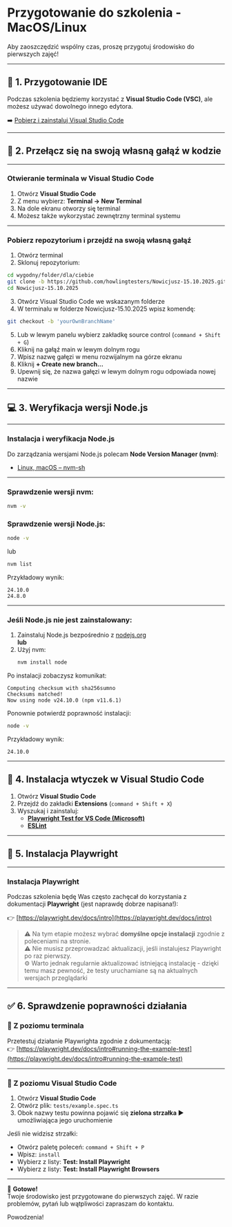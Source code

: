 # Przygotowanie do szkolenia - MacOS/Linux

Aby zaoszczędzić wspólny czas, proszę przygotuj środowisko do pierwszych zajęć!  

---

## 🧰 1. Przygotowanie IDE

Podczas szkolenia będziemy korzystać z **Visual Studio Code (VSC)**, ale możesz używać dowolnego innego edytora.

➡️ [Pobierz i zainstaluj Visual Studio Code](https://code.visualstudio.com/)

---

## 🌿 2. Przełącz się na swoją własną gałąź w kodzie

---

### Otwieranie terminala w Visual Studio Code

1. Otwórz **Visual Studio Code**  
2. Z menu wybierz: **Terminal → New Terminal**  
3. Na dole ekranu otworzy się terminal  
4. Możesz także wykorzystać zewnętrzny terminal systemu

---

### Pobierz repozytorium i przejdź na swoją własną gałąź

1. Otwórz terminal   
2. Sklonuj repozytorium:
```sh
cd wygodny/folder/dla/ciebie
git clone -b https://github.com/howlingtesters/Nowicjusz-15.10.2025.git
cd Nowicjusz-15.10.2025
```
3. Otwórz Visual Studio Code we wskazanym folderze 
4. W terminalu w folderze Nowicjusz-15.10.2025 wpisz komendę:
```sh
git checkout -b 'yourOwnBranchName'
```
5. Lub w lewym panelu wybierz zakładkę source control (`command + Shift + G`)
6. Kliknij na gałąź main w lewym dolnym rogu
7. Wpisz nazwę gałęzi w menu rozwijalnym na górze ekranu
8. Kliknij **+ Create new branch...**
9. Upewnij się, że nazwa gałęzi w lewym dolnym rogu odpowiada nowej nazwie

---

## 💻 3. Weryfikacja wersji Node.js

---

### Instalacja i weryfikacja Node.js

Do zarządzania wersjami Node.js polecam **Node Version Manager (nvm)**:

- [Linux, macOS – nvm-sh](https://github.com/nvm-sh/nvm)

---

### Sprawdzenie wersji nvm:
```sh
nvm -v
```

### Sprawdzenie wersji Node.js:
```sh
node -v
```
lub
```sh
nvm list
```

Przykładowy wynik:
```
24.10.0
24.8.0
```

---

### Jeśli Node.js nie jest zainstalowany:

1. Zainstaluj Node.js bezpośrednio z [nodejs.org](https://nodejs.org/en)  
   **lub**
2. Użyj nvm:
   ```sh
   nvm install node
   ```

Po instalacji zobaczysz komunikat:
```
Computing checksum with sha256sumno
Checksums matched!
Now using node v24.10.0 (npm v11.6.1)
```

Ponownie potwierdź poprawność instalacji:
```sh
node -v
```

Przykładowy wynik:
```
24.10.0
```

---

## 🔌 4. Instalacja wtyczek w Visual Studio Code

1. Otwórz **Visual Studio Code**  
2. Przejdź do zakładki **Extensions** (`command + Shift + X`)  
3. Wyszukaj i zainstaluj:
   - [**Playwright Test for VS Code (Microsoft)**](https://marketplace.visualstudio.com/items?itemName=ms-playwright.playwright)
   - [**ESLint**](https://marketplace.visualstudio.com/items?itemName=dbaeumer.vscode-eslint)

---

## 🧪 5. Instalacja Playwright

---

### Instalacja Playwright

Podczas szkolenia będę Was często zachęcał do korzystania z dokumentacji **Playwright** (jest naprawdę dobrze napisana!):

👉 [https://playwright.dev/docs/intro](https://playwright.dev/docs/intro)

> ⚠️ Na tym etapie możesz wybrać **domyślne opcje instalacji** zgodnie z poleceniami na stronie.  
> ⚠️ Nie musisz przeprowadzać aktualizacji, jeśli instalujesz Playwright po raz pierwszy.  
> ⚙️ Warto jednak regularnie aktualizować istniejącą instalację - dzięki temu masz pewność, że testy uruchamiane są na aktualnych wersjach przeglądarki

---

## ✅ 6. Sprawdzenie poprawności działania

### 🔹 Z poziomu terminala

Przetestuj działanie Playwrighta zgodnie z dokumentacją:  
👉 [https://playwright.dev/docs/intro#running-the-example-test](https://playwright.dev/docs/intro#running-the-example-test)

---

### 🔹 Z poziomu Visual Studio Code

1. Otwórz **Visual Studio Code**  
2. Otwórz plik: `tests/example.spec.ts`  
3. Obok nazwy testu powinna pojawić się **zielona strzałka ▶️** umożliwiająca jego uruchomienie  

Jeśli nie widzisz strzałki:
- Otwórz paletę poleceń: `command + Shift + P`
- Wpisz: `install`
- Wybierz z listy: **Test: Install Playwright**
- Wybierz z listy: **Test: Install Playwright Browsers**

---

🎉 **Gotowe!**  
Twoje środowisko jest przygotowane do pierwszych zajęć.
W razie problemów, pytań lub wątpliwości zapraszam do kontaktu.

Powodzenia!
